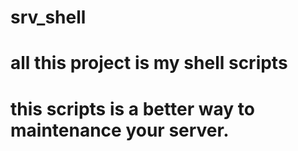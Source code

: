 # srv_shell
# all this project is my shell scripts
# this scripts is a better way to  maintenance  your server.
